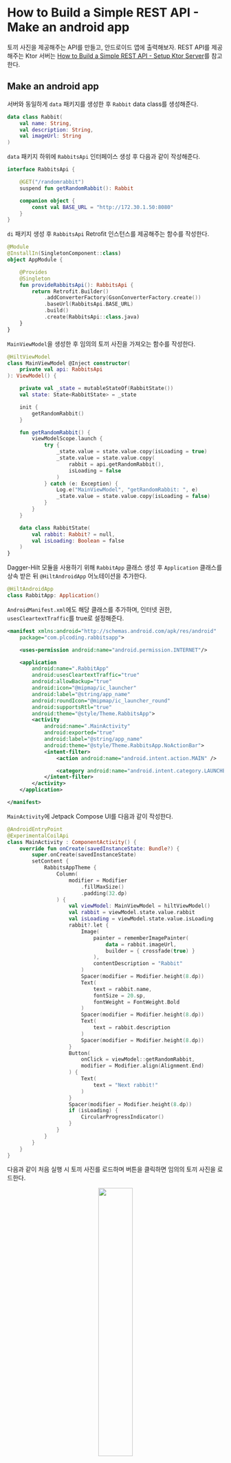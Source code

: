 # How to Build a Simple REST API - Make an android app

토끼 사진을 제공해주는 API를 만들고, 안드로이드 앱에 출력해보자. REST API를 제공해주는 Ktor 서버는 [How to Build a Simple REST API - Setup Ktor Server](https://github.com/beomsu317/study/blob/main/contents/ktor/example/how-to-build-a-simple-rest-api/how-to-build-a-simple-rest-api.md)를 참고한다.

## Make an android app

서버와 동일하게 `data` 패키지를 생성한 후 `Rabbit` data class를 생성해준다.

```kotlin
data class Rabbit(
    val name: String,
    val description: String,
    val imageUrl: String
)
```

`data` 패키지 하위에 `RabbitsApi` 인터페이스 생성 후 다음과 같이 작성해준다.

```kotlin
interface RabbitsApi {

    @GET("/randomrabbit")
    suspend fun getRandomRabbit(): Rabbit

    companion object {
        const val BASE_URL = "http://172.30.1.50:8080"
    }
}
```

`di` 패키지 생성 후 `RabbitsApi` Retrofit 인스턴스를 제공해주는 함수를 작성한다.

```kotlin
@Module
@InstallIn(SingletonComponent::class)
object AppModule {

    @Provides
    @Singleton
    fun provideRabbitsApi(): RabbitsApi {
        return Retrofit.Builder()
            .addConverterFactory(GsonConverterFactory.create())
            .baseUrl(RabbitsApi.BASE_URL)
            .build()
            .create(RabbitsApi::class.java)
    }
}
```

`MainViewModel`을 생성한 후 임의의 토끼 사진을 가져오는 함수를 작성한다.

```kotlin
@HiltViewModel
class MainViewModel @Inject constructor(
    private val api: RabbitsApi
): ViewModel() {

    private val _state = mutableStateOf(RabbitState())
    val state: State<RabbitState> = _state

    init {
        getRandomRabbit()
    }

    fun getRandomRabbit() {
        viewModelScope.launch {
            try {
                _state.value = state.value.copy(isLoading = true)
                _state.value = state.value.copy(
                    rabbit = api.getRandomRabbit(),
                    isLoading = false
                )
            } catch (e: Exception) {
                Log.e("MainViewModel", "getRandomRabbit: ", e)
                _state.value = state.value.copy(isLoading = false)
            }
        }
    }

    data class RabbitState(
        val rabbit: Rabbit? = null,
        val isLoading: Boolean = false
    )
}
```

Dagger-Hilt 모듈을 사용하기 위해 `RabbitApp` 클래스 생성 후 `Application` 클래스를 상속 받은 뒤 `@HiltAndroidApp` 어노테이션을 추가한다.

```kotlin
@HiltAndroidApp
class RabbitApp: Application()
```

`AndroidManifest.xml`에도 해당 클래스를 추가하며, 인터넷 권한, `usesCleartextTraffic`를 true로 설정해준다.

```xml
<manifest xmlns:android="http://schemas.android.com/apk/res/android"
    package="com.plcoding.rabbitsapp">

    <uses-permission android:name="android.permission.INTERNET"/>

    <application
        android:name=".RabbitApp"
        android:usesCleartextTraffic="true"
        android:allowBackup="true"
        android:icon="@mipmap/ic_launcher"
        android:label="@string/app_name"
        android:roundIcon="@mipmap/ic_launcher_round"
        android:supportsRtl="true"
        android:theme="@style/Theme.RabbitsApp">
        <activity
            android:name=".MainActivity"
            android:exported="true"
            android:label="@string/app_name"
            android:theme="@style/Theme.RabbitsApp.NoActionBar">
            <intent-filter>
                <action android:name="android.intent.action.MAIN" />

                <category android:name="android.intent.category.LAUNCHER" />
            </intent-filter>
        </activity>
    </application>

</manifest>
```

`MainActivity`에 Jetpack Compose UI를 다음과 같이 작성한다.

```kotlin
@AndroidEntryPoint
@ExperimentalCoilApi
class MainActivity : ComponentActivity() {
    override fun onCreate(savedInstanceState: Bundle?) {
        super.onCreate(savedInstanceState)
        setContent {
            RabbitsAppTheme {
                Column(
                    modifier = Modifier
                        .fillMaxSize()
                        .padding(32.dp)
                ) {
                    val viewModel: MainViewModel = hiltViewModel()
                    val rabbit = viewModel.state.value.rabbit
                    val isLoading = viewModel.state.value.isLoading
                    rabbit?.let {
                        Image(
                            painter = rememberImagePainter(
                                data = rabbit.imageUrl,
                                builder = { crossfade(true) }
                            ),
                            contentDescription = "Rabbit"
                        )
                        Spacer(modifier = Modifier.height(8.dp))
                        Text(
                            text = rabbit.name,
                            fontSize = 20.sp,
                            fontWeight = FontWeight.Bold
                        )
                        Spacer(modifier = Modifier.height(8.dp))
                        Text(
                            text = rabbit.description
                        )
                        Spacer(modifier = Modifier.height(8.dp))
                    }
                    Button(
                        onClick = viewModel::getRandomRabbit,
                        modifier = Modifier.align(Alignment.End)
                    ) {
                        Text(
                            text = "Next rabbit!"
                        )
                    }
                    Spacer(modifier = Modifier.height(8.dp))
                    if (isLoading) {
                        CircularProgressIndicator()
                    }
                }
            }
        }
    }
}
```

다음과 같이 처음 실행 시 토끼 사진를 로드하며 버튼을 클릭하면 임의의 토끼 사진을 로드한다.

<div align="center">
<img src="img/result.gif" width="40%">
</div>

## References

* [How to Build a Simple REST API With Ktor + Android App](https://www.youtube.com/watch?v=c6I3Dw0xDlQ&list=WL&index=2&t=11s)